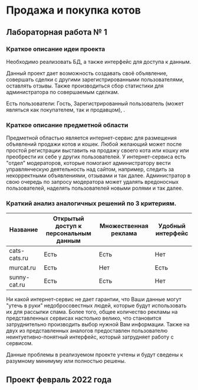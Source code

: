 # Продажа и покупка котов

## Лабораторная работа № 1

### Краткое описание идеи проекта

Необходимо реализовать БД, а также интерфейс для доступа к данным.


Данный проект дает возможность создавать своё объявление, совершать сделки с другими зарегистрированными пользователями, оставлять отзывы.  Также производиться сбор статистики для администратора по совершаемым сделкам. 

Есть пользователи: Гость, Зарегистрированный пользователь (может являться как покупателем, так и продавцом),  .

### Краткое описание предметной области

Предметной областью является интернет-сервис для размещения объявлений продажи котов и кошек. Любой желающий может после простой регистрации выставить на продажу своего кота или кошку или преобрести их себе у других пользователей. У интернет-сервиса есть "отдел" модераторов, которые помогают администратору вести управлянческую деятельность над сайтом, например, следить за некорректными объявлениями, отзывами и так далее. Администратор в свою очередь по запросу модератора может удалять вредоносных пользователей, наделять пользователей новыми ролями и так далее.

### Краткий анализ аналогичных решений по 3 критериям.

| Название      | Открытый доступ к персональным данным | Множественная реклама  | Удобный интерфейс |
| -------------- | ----- | --------- | ---- | 
| cats-cats.ru | Есть | Есть | Нет  | 
| murcat.ru   | Есть | Нет | Есть  | 
| sunny-cat.ru | Есть | Есть | Нет |  

Ни какой интернет-сервис не дает гарантии, что Ваши данные могут "утечь в руки" недобросовестных людей, которые будут использовать их для рассылки спама. Более того, общее количество рекламы на представленных сервисах настолько велико, что становится затруднительно производить выбор нужной Вам информации. Также на двух из представленных аналогов предоставлен пользователю неинтуетивно-понятный интерфейс, который затрудняет работу с сервисом.

Данные проблемы в реализуемом проекте учтены и будут сведены к разумному минимуму или полностью решены.

## Проект февраль 2022 года

